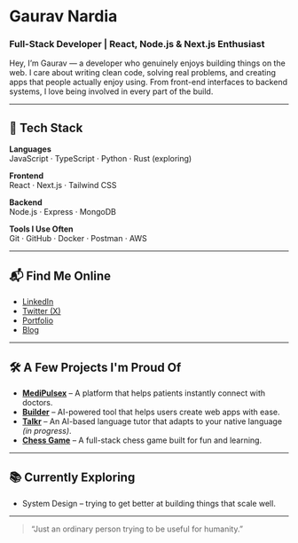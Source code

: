 # Gaurav Nardia

### Full-Stack Developer | React, Node.js & Next.js Enthusiast

Hey, I’m Gaurav — a developer who genuinely enjoys building things on the web. I care about writing clean code, solving real problems, and creating apps that people actually enjoy using. From front-end interfaces to backend systems, I love being involved in every part of the build.

---

## 🚀 Tech Stack

**Languages**  
JavaScript · TypeScript · Python · Rust (exploring)

**Frontend**  
React · Next.js · Tailwind CSS

**Backend**  
Node.js · Express · MongoDB

**Tools I Use Often**  
Git · GitHub · Docker · Postman · AWS

---

## 📬 Find Me Online

- [LinkedIn](https://www.linkedin.com/in/gauravnardia/)
- [Twitter (X)](https://x.com/gaurav_nardia)
- [Portfolio](https://gauravnardia.com/)
- [Blog](https://blog.gauravnardia.com/)

---

## 🛠️ A Few Projects I'm Proud Of

- **[MediPulsex](https://medipulsex.com/)** – A platform that helps patients instantly connect with doctors.  
- **[Builder](https://builder-flax-six.vercel.app/)** – AI-powered tool that helps users create web apps with ease.  
- **[Talkr](https://talkrai.gauravnardia.com/)** – An AI-based language tutor that adapts to your native language *(in progress)*.  
- **[Chess Game](https://chess-1-2nut.onrender.com/)** – A full-stack chess game built for fun and learning.

---

## 📚 Currently Exploring

- System Design – trying to get better at building things that scale well.

---

> “Just an ordinary person trying to be useful for humanity.”
